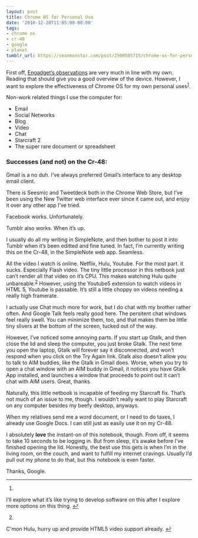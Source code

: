 ```yaml
---
layout: post
title: Chrome OS for Personal Use
date: '2010-12-28T11:05:00-08:00'
tags:
- chrome os
- cr-48
- google
- planet
tumblr_url: https://seanmonstar.com/post/2500505715/chrome-os-for-personal-use
---
```

First off, [Engadget’s observations](http://www.engadget.com/2010/12/09/google-cr-48-chrome-laptop-preview/) are very much in line with my own. Reading that should give you a good overview of the device. However, I want to explore the effectiveness of Chrome OS for my own personal uses<sup id="fnref:1"><a href="#fn:1" class="footnote-ref" role="doc-noteref">1</a></sup>.

Non-work related things I use the computer for:

- Email
- Social Networks
- Blog
- Video
- Chat
- Starcraft 2
- The super rare document or spreadsheet

### Successes (and not) on the Cr-48:

Gmail is a no duh. I’ve always preferred Gmail’s interface to any desktop email client.

There is Seesmic and Tweetdeck both in the Chrome Web Store, but I’ve been using the New Twitter web interface ever since it came out, and enjoy it over any other app I’ve tried.

Facebook works. Unfortunately.

Tumblr also works. When it’s up.

I usually do all my writing in SimpleNote, and then bother to post it into Tumblr when it’s been editted and fine tuned. In fact, I’m currently writing this on the Cr-48, in the SimpleNote web app. Seamless.

All the video I watch is online. Netflix, Hulu, Youtube. For the most part. it sucks. Especially Flash video. The tiny little processor in this netbook just can’t render all that video on it’s CPU. This makes watching Hulu quite unbareable.<sup id="fnref:2"><a href="#fn:2" class="footnote-ref" role="doc-noteref">2</a></sup> However, using the Youtube5 extension to watch videos in HTML 5, Youtube is passable. It’s still a little choppy on videos needing a really high framerate.

I actually use Chat much more for work, but I do chat with my brother rather often. And Google Talk feels really good here. The persitent chat windows feel really swell. You can minimize them, too, and that makes them be little tiny slivers at the bottom of the screen, tucked out of the way.

However, I’ve noticed some annoying parts. If you start up Gtalk, and then close the lid and sleep the computer, you just broke Gtalk. The next time you open the laptop, Gtalk will forever say it disconnected, and won’t respond when you click on the Try Again link. Gtalk also doesn’t allow you to talk to AIM buddies, like the Gtalk in Gmail does. Worse, when you try to open a chat window with an AIM buddy in Gmail, it notices you have Gtalk App installed, and launches a window that proceeds to point out it can’t chat with AIM users. Great, thanks.

Naturally, this little netbook is incapable of feeding my Starcraft fix. That’s not much of an issue to me, though. I wouldn’t really want to play Starcraft on any computer besides my beefy desktop, anyways.

When my relatives send me a word document, or I need to do taxes, I already use Google Docs. I can still just as easily use it on my Cr-48.

I absolutely **love** the instant-on of this notebook, though. From off, it seems to take 10 seconds to be logging in. But from sleep, it’s awake before I’ve finished opening the lid. Honestly, the best use this gets is when I’m in the living room, on the couch, and want to fulfill my internet cravings. Usually I’d pull out my phone to do that, but this notebook is even faster.

Thanks, Google.

* * *

1. 

I’ll explore what it’s like trying to develop software on this after I explore more options on this thing.&nbsp;[↩︎](#fnref:1)

2. 

C'mon Hulu, hurry up and provide HTML5 video support already.&nbsp;[↩︎](#fnref:2)

